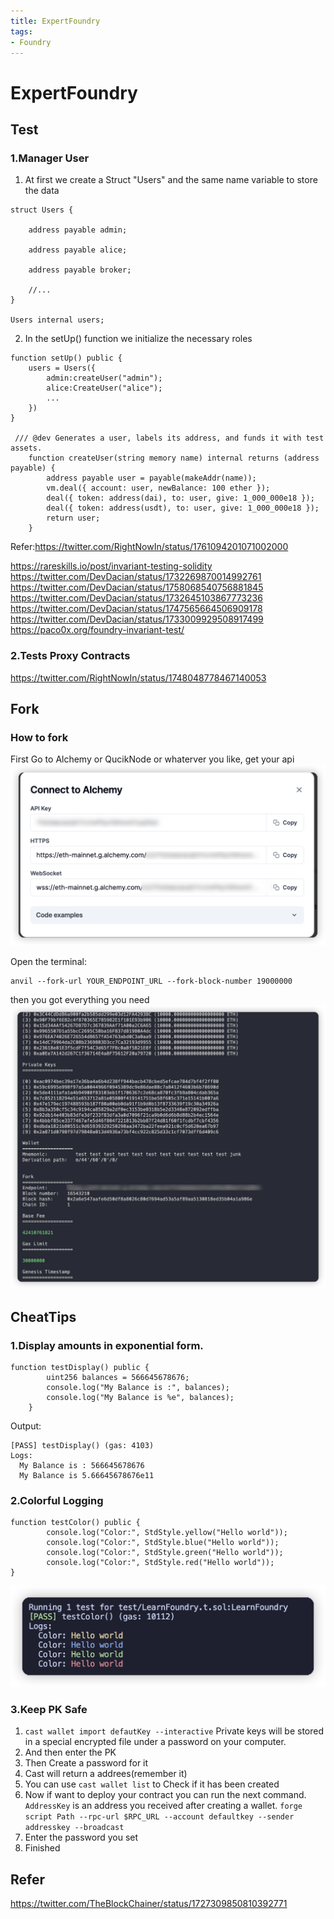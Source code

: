 ```yaml
---
title: ExpertFoundry
tags:
- Foundry
---
```


# ExpertFoundry


## Test

### 1.Manager User

1. At first we create a Struct "Users" and the same name variable to store the data
```solidity
struct Users {

    address payable admin;

    address payable alice;

    address payable broker;

    //...
}

Users internal users;

```

2. In the setUp() function we initialize the necessary roles

```solidity
function setUp() public {
    users = Users({
        admin:createUser("admin");
        alice:CreateUser("alice");
        ...
    })
}

 /// @dev Generates a user, labels its address, and funds it with test assets.
    function createUser(string memory name) internal returns (address payable) {
        address payable user = payable(makeAddr(name));
        vm.deal({ account: user, newBalance: 100 ether });
        deal({ token: address(dai), to: user, give: 1_000_000e18 });
        deal({ token: address(usdt), to: user, give: 1_000_000e18 });
        return user;
    }
```
Refer:https://twitter.com/RightNowIn/status/1761094201071002000

https://rareskills.io/post/invariant-testing-solidity
https://twitter.com/DevDacian/status/1732269870014992761
https://twitter.com/DevDacian/status/1758068540756881845
https://twitter.com/DevDacian/status/1732645103867773236
https://twitter.com/DevDacian/status/1747565664506909178
https://twitter.com/DevDacian/status/1733009929508917499
https://paco0x.org/foundry-invariant-test/

### 2.Tests Proxy Contracts
https://twitter.com/RightNowIn/status/1748048778467140053
## Fork

### How to fork
First Go to Alchemy or QucikNode or whaterver you like, get your api
![](https://raw.githubusercontent.com/kkontheway/IMG/main/iShot_2024-04-10_15.37.07.png)

Open the terminal:
```
anvil --fork-url YOUR_ENDPOINT_URL --fork-block-number 19000000
```
then you got everything you need
![](https://raw.githubusercontent.com/kkontheway/IMG/main/iShot_2024-04-10_15.40.13.png)

## CheatTips

### 1.Display amounts in exponential form.
```solidity
function testDisplay() public {
        uint256 balances = 566645678676;
        console.log("My Balance is :", balances);
        console.log("My Balance is %e", balances);
    }
```
Output:
```solidity
[PASS] testDisplay() (gas: 4103)
Logs:
  My Balance is : 566645678676
  My Balance is 5.66645678676e11
```
### 2.Colorful Logging

```solidity
function testColor() public {
        console.log("Color:", StdStyle.yellow("Hello world"));
        console.log("Color:", StdStyle.blue("Hello world"));
        console.log("Color:", StdStyle.green("Hello world"));
        console.log("Color:", StdStyle.red("Hello world"));
}
```
![](https://raw.githubusercontent.com/kkontheway/IMG/main/20240407095148.png)

### 3.Keep PK Safe

1. `cast wallet import defautKey --interactive` Private keys will be stored in a special encrypted file under a password on your computer. 
2. And then enter the PK
3. Then Create a password for it
4. Cast will return a addrees(remember it)
5. You can use `cast wallet list` to Check if it has been created
6. Now if want to deploy your contract you can run the next command. `AddressKey` is an address you received after creating a wallet. `forge script Path --rpc-url $RPC_URL --account defaultkey --sender addresskey --broadcast`
7. Enter the password you set
8. Finished

## Refer
https://twitter.com/TheBlockChainer/status/1727309850810392771